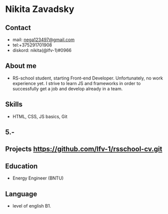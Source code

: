 # Nikita Zavadsky
## Contact 
* mail: nega123497@gmail.com  
* tel:+375291701908  
* diskord: nikita(@lfv-1)#0966

## About me 
* RS-school student, starting Front-end Developer. Unfortunately, no work experience yet. I strive to learn JS and frameworks in order to successfully get a job and develop already in a team.


## Skills 
* HTML, CSS, JS basics, Git


## 5.-


## Projects https://github.com/lfv-1/rsschool-cv.git 


## Education 
* Energy Engineer (BNTU)


## Language
* level of english B1.